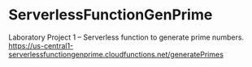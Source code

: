 # ServerlessFunctionGenPrime
Laboratory Project 1 – Serverless function to generate prime numbers.
https://us-central1-serverlessfunctiongenprime.cloudfunctions.net/generatePrimes
